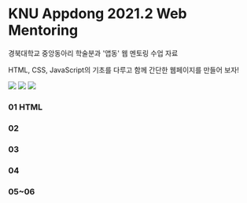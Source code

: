 # KNU Appdong 2021.2 Web Mentoring

경북대학교 중앙동아리 학술분과 '앱동' 웹 멘토링 수업 자료

HTML, CSS, JavaScript의 기초를 다루고 함께 간단한 웹페이지를 만들어 보자!

<img src="https://img.shields.io/badge/HTML5-E34F26?style=flat-square&logo=HTML5&logoColor=white"/> <img src="https://img.shields.io/badge/CSS3-1572B6?style=flat-square&logo=CSS3&logoColor=white"/> <img src="https://img.shields.io/badge/JavaScript-F7DF1E?style=flat-square&logo=JavaScript&logoColor=white"/>

### 01 HTML

### 02

### 03

### 04

### 05~06

